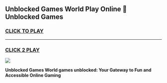 
## Unblocked Games World Play Online 👋 Unblocked Games
<h3>
<a href="https://premium.freeplayer.one?title=Unblocked_Games_World&ref=19F">CLICK TO PLAY</a></h3>
<hr>

<h3>
<a href="https://premium.freeplayer.one?title=Unblocked_Games_World&ref=19F">CLICK 2 PLAY</a>
  
</h3>

<a href="https://premium.freeplayer.one?title=Unblocked_Games_World&ref=19F"><img src="https://clearcache.store/games.png"></a>


**Unblocked Games World games unblocked: Your Gateway to Fun and Accessible Online Gaming**
